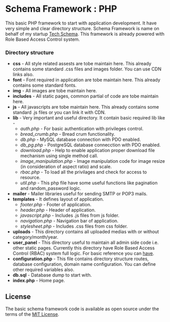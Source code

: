 # Schema Framework : PHP
This basic PHP framework to start with  application development. It have very simple and clear directory structure.
Schema Framework is name on behalf of my startup [Tech Schema](http://www.techschema.com/). This framework is already 
powered with Role Based Access Control system.

### Directory structure
* **css** - All style related assests are tobe maintain here. This already contains some standard .css files and images folder.
     You can use CDN links also.
* **font** - Font required in application are tobe maintain here. This already contains some standard fonts.
* **img** - All images are tobe maintain here.
* **includes** - All static pages, common partial of code are tobe maintain here.
* **js** - All javascripts are tobe maintain here. This already contains some standard .js files or you can link it with CDN.
* **lib** - Very important and useful directory. It contain basic required lib like -
  * _auth.php_ - For basic authentication with privileges control.
  * _bread_crumb.php_ - Bread crum functionality.
  * _db.php_ - MySQL database connection with PDO enabled.
  * _db_pg.php_ - PostgreSQL database connecction with PDO enabled.
  * _download.php_ - Help to enable application proper download file mechanism using single method call.
  * _image_manipulation.php_ - Image manipulation code for image resize (in consideration of aspect ratio) and scale.
  * _rbac.php_ - To load all the privilages and check for access to resource.
  * _util.php_ - This php file have some useful functions like pagination and random_password logic.
* **mailer** - Mailer libraries useful for sending SMTP or POP3 mails.
* **templates** - It defines layout of application.
  * _footer.php_ - Footer of application.
  * _header.php_  - Header of application.
  * _javascript.php_ - Includes .js files from js folder.
  * _navigation.php_ - Navigation bar  of application.
  * _stylesheet.php_ - Includes .css files from css folder.
* **uploads** - This directory contains all uploaded medias with or without category/month/year.
* **user_panel** - This directory useful to maintain all admin side code i.e. other static pages. 
  Currently this directory have Role Based Access Control (RBAC) system full logic. For basic reference
  you can [have](https://github.com/sandipkaranjekar/rbac).
* **configuration.php** -  This file contains directory structure routes, database configuration, domain name 
  configuration. You can define other required variables also.
* **db.sql** - Database dump to start with.
* **index.php** - Home page.

## License

The basic schema framework code is available as open source under the terms of the [MIT License](http://opensource.org/licenses/MIT).
